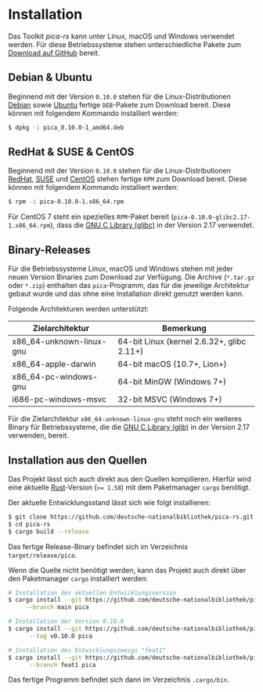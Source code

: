 # Installation

Das Toolkit _pica-rs_ kann unter Linux, macOS und Windows verwendet werden. Für diese
Betriebssysteme stehen unterschiedliche Pakete zum
[Download auf GitHub](https://github.com/deutsche-nationalbibliothek/pica-rs/releases)
bereit.

## Debian & Ubuntu

Beginnend mit der Version `0.10.0` stehen für die Linux-Distributionen
[Debian](https://www.debian.org/) sowie [Ubuntu](https://ubuntu.com/) fertige
`DEB`-Pakete zum Download bereit. Diese können mit folgendem Kommando installiert
werden:

```bash
$ dpkg -i pica_0.10.0-1_amd64.deb
```

## RedHat & SUSE & CentOS

Beginnend mit der Version `0.10.0` stehen für die Linux-Distributionen
[RedHat](https://www.redhat.com/), [SUSE](https://www.suse.com/) und
[CentOS](https://www.centos.org/) stehen fertige `RPM` zum Download bereit. Diese können
mit folgendem Kommando installiert werden:

```bash
$ rpm -i pica-0.10.0-1.x86_64.rpm
```

Für CentOS 7 steht ein spezielles `RPM`-Paket bereit (`pica-0.10.0-glibc2.17-1.x86_64.rpm`),
dass die [GNU C Library (glibc)](https://www.gnu.org/software/libc) in der Version 2.17
verwendet.

## Binary-Releases

Für die Betriebssysteme Linux, macOS und Windows stehen mit jeder neuen Version Binaries zum
Download zur Verfügung. Die Archive (`*.tar.gz` oder `*.zip`) enthalten das `pica`-Programm,
das für die jeweilige Architektur gebaut wurde und das ohne eine Installation direkt genutzt
werden kann.

Folgende Architekturen werden unterstützt:

| Zielarchitektur          | Bemerkung                                  |
|--------------------------|--------------------------------------------|
| x86_64-unknown-linux-gnu | 64-bit Linux (kernel 2.6.32+, glibc 2.11+) |
| x86_64-apple-darwin      | 64-bit macOS (10.7+, Lion+)                |
| x86_64-pc-windows-gnu    | 64-bit MinGW (Windows 7+)                  |
| i686-pc-windows-msvc     | 32-bit MSVC (Windows 7+)                   |

Für die Zielarchitektur `x86_64-unknown-linux-gnu` steht noch ein weiteres Binary für
Betriebssysteme, die die [GNU C Library (glib)](https://www.gnu.org/software/libc)
in der Version 2.17 verwenden, bereit.

## Installation aus den Quellen

Das Projekt lässt sich auch direkt aus den Quellen kompilieren. Hierfür wird eine
aktuelle [Rust](https://www.rust-lang.org/)-Version (`>= 1.58`) mit dem Paketmanager
`cargo` benötigt.

Der aktuelle Entwicklungsstand lässt sich wie folgt installieren:

```bash
$ git clone https://github.com/deutsche-nationalbibliothek/pica-rs.git
$ cd pica-rs
$ cargo build --release
```

Das fertige Release-Binary befindet sich im Verzeichnis `target/release/pica`.

Wenn die Quelle nicht benötigt werden, kann das Projekt auch direkt über den Paketmanager
`cargo` installiert werden:

```bash
# Installation des aktuellen Entwicklungsversion
$ cargo install --git https://github.com/deutsche-nationalbibliothek/pica-rs \
     --branch main pica

# Installation der Version 0.10.0
$ cargo install --git https://github.com/deutsche-nationalbibliothek/pica-rs \
      --tag v0.10.0 pica

# Installation des Entwicklungszweigs "feat1"
$ cargo install --git https://github.com/deutsche-nationalbibliothek/pica-rs \
      --branch feat1 pica
```

Das fertige Programm befindet sich dann im Verzeichnis `.cargo/bin`.
